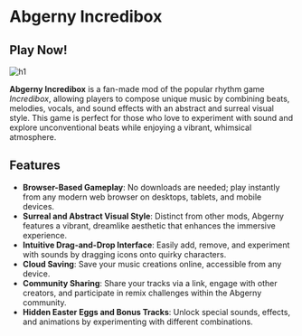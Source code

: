 # Abgerny Incredibox

## Play Now!

![h1](https://github.com/user-attachments/assets/36b1cba8-5615-4ff9-b351-9b4d7e38bc6b)

**Abgerny Incredibox** is a fan-made mod of the popular rhythm game *Incredibox*, allowing players to compose unique music by combining beats, melodies, vocals, and sound effects with an abstract and surreal visual style. This game is perfect for those who love to experiment with sound and explore unconventional beats while enjoying a vibrant, whimsical atmosphere.

## Features

- **Browser-Based Gameplay**: No downloads are needed; play instantly from any modern web browser on desktops, tablets, and mobile devices.
- **Surreal and Abstract Visual Style**: Distinct from other mods, Abgerny features a vibrant, dreamlike aesthetic that enhances the immersive experience.
- **Intuitive Drag-and-Drop Interface**: Easily add, remove, and experiment with sounds by dragging icons onto quirky characters.
- **Cloud Saving**: Save your music creations online, accessible from any device.
- **Community Sharing**: Share your tracks via a link, engage with other creators, and participate in remix challenges within the Abgerny community.
- **Hidden Easter Eggs and Bonus Tracks**: Unlock special sounds, effects, and animations by experimenting with different combinations.
